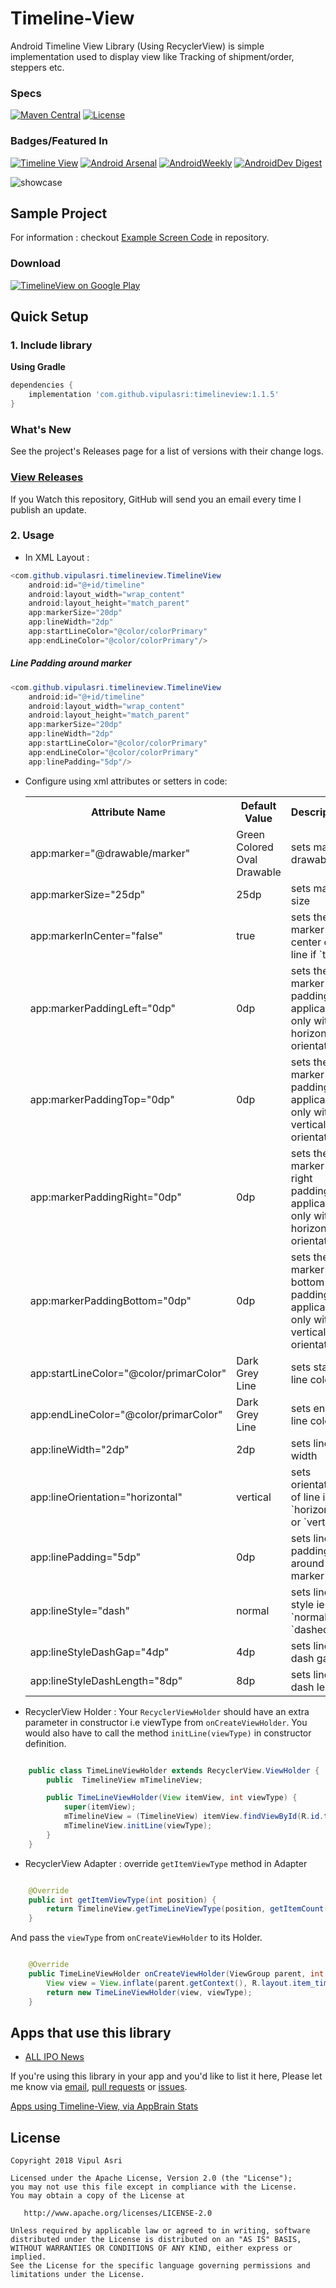 # Timeline-View 

Android Timeline View Library (Using RecyclerView) is simple implementation used to display view like Tracking of shipment/order, steppers etc.

### Specs
[![Maven Central](https://img.shields.io/maven-central/v/com.github.vipulasri/timelineview.svg?label=Maven%20Central)](https://search.maven.org/search?q=g:%22com.github.vipulasri%22%20AND%20a:%22timelineview%22)
[![License](https://img.shields.io/badge/license-Apache%202.0-blue.svg)](https://github.com/vipulasri/Timeline-View/blob/master/LICENSE)

### Badges/Featured In
[![Timeline View](https://www.appbrain.com/stats/libraries/shield/timeline_view.svg)](https://www.appbrain.com/stats/libraries/details/timeline_view/timeline-view)
[![Android Arsenal](https://img.shields.io/badge/Android%20Arsenal-Timeline--View-brightgreen.svg?style=flat)](http://android-arsenal.com/details/1/2923) 
[![AndroidWeekly](https://androidweekly.net/issues/issue-395/badge)](https://androidweekly.net/issues/issue-395) 
[![AndroidDev Digest](https://img.shields.io/badge/AndroidDev%20Digest-%23126-blue.svg)](https://www.androiddevdigest.com/digest-126/) 

![showcase](https://github.com/vipulasri/Timeline-View/blob/master/art/showcase.png)

## Sample Project

For information : checkout [Example Screen Code](https://github.com/vipulasri/Timeline-View/tree/master/app/src/main/java/com/github/vipulasri/timelineview/sample/example) in repository.

### Download

[![TimelineView on Google Play](https://github.com/vipulasri/Timeline-View/blob/master/art/google_play.png)](https://play.google.com/store/apps/details?id=com.github.vipulasri.timelineview.sample)

## Quick Setup

### 1. Include library

**Using Gradle**

``` gradle
dependencies {
    implementation 'com.github.vipulasri:timelineview:1.1.5'
}
```

### What's New

See the project's Releases page for a list of versions with their change logs.

### [View Releases](https://github.com/vipulasri/Timeline-View/releases)

If you Watch this repository, GitHub will send you an email every time I publish an update.

### 2. Usage
 * In XML Layout :

``` java
<com.github.vipulasri.timelineview.TimelineView
    android:id="@+id/timeline"
    android:layout_width="wrap_content"
    android:layout_height="match_parent"
    app:markerSize="20dp"
    app:lineWidth="2dp"
    app:startLineColor="@color/colorPrimary"
    app:endLineColor="@color/colorPrimary"/>
```

##### Line Padding around marker

``` java
<com.github.vipulasri.timelineview.TimelineView
    android:id="@+id/timeline"
    android:layout_width="wrap_content"
    android:layout_height="match_parent"
    app:markerSize="20dp"
    app:lineWidth="2dp"
    app:startLineColor="@color/colorPrimary"
    app:endLineColor="@color/colorPrimary"
    app:linePadding="5dp"/>
```

* Configure using xml attributes or setters in code:

    <table>
    <th>Attribute Name</th>
    <th>Default Value</th>
    <th>Description</th>
    <tr>
        <td>app:marker="@drawable/marker"</td>
        <td>Green Colored Oval Drawable</td>
        <td>sets marker drawable</td>
    </tr>
    <tr>
        <td>app:markerSize="25dp"</td>
        <td>25dp</td>
        <td>sets marker size</td>
    </tr>
    <tr>
        <td>app:markerInCenter="false"</td>
        <td>true</td>
        <td>sets the marker in center of line if `true`</td>
    </tr>
    <tr>
        <td>app:markerPaddingLeft="0dp"</td>
        <td>0dp</td>
        <td>sets the marker left padding, applicable only with horizontal orientation</td>
    </tr>
    <tr>
        <td>app:markerPaddingTop="0dp"</td>
        <td>0dp</td>
        <td>sets the marker top padding, applicable only with vertical orientation</td>
    </tr>
    <tr>
        <td>app:markerPaddingRight="0dp"</td>
        <td>0dp</td>
        <td>sets the marker right padding, applicable only with horizontal orientation</td>
    </tr>
    <tr>
        <td>app:markerPaddingBottom="0dp"</td>
        <td>0dp</td>
        <td>sets the marker bottom padding, applicable only with vertical orientation</td>
    </tr>
    <tr>
        <td>app:startLineColor="@color/primarColor"</td>
        <td>Dark Grey Line</td>
        <td>sets start line color</td>
    </tr>
    <tr>
        <td>app:endLineColor="@color/primarColor"</td>
        <td>Dark Grey Line</td>
        <td>sets end line color</td>
    </tr>
    <tr>
        <td>app:lineWidth="2dp"</td>
        <td>2dp</td>
        <td>sets line width</td>
    </tr>
    <tr>
        <td>app:lineOrientation="horizontal"</td>
        <td>vertical</td>
        <td>sets orientation of line ie `horizontal` or `vertical`</td>
    </tr>
    <tr>
        <td>app:linePadding="5dp"</td>
        <td>0dp</td>
        <td>sets line padding around marker</td>
     </tr>
     <tr>
         <td>app:lineStyle="dash"</td>
         <td>normal</td>
         <td>sets line style ie `normal` or `dashed`</td>
     </tr>
     <tr>
         <td>app:lineStyleDashGap="4dp"</td>
         <td>4dp</td>
         <td>sets line dash gap</td>
     </tr>
     <tr>
         <td>app:lineStyleDashLength="8dp"</td>
         <td>8dp</td>
         <td>sets line dash length</td>
     </tr>
    </table>
 
* RecyclerView Holder : 
   Your `RecyclerViewHolder` should have an extra parameter in constructor i.e viewType from `onCreateViewHolder`. You would also have to call the method `initLine(viewType)` in constructor definition.
 
``` java

    public class TimeLineViewHolder extends RecyclerView.ViewHolder {
        public  TimelineView mTimelineView;

        public TimeLineViewHolder(View itemView, int viewType) {
            super(itemView);
            mTimelineView = (TimelineView) itemView.findViewById(R.id.timeline);
            mTimelineView.initLine(viewType);
        }
    }

```

* RecyclerView Adapter : 
   override `getItemViewType` method in Adapter
 
``` java

    @Override
    public int getItemViewType(int position) {
        return TimelineView.getTimeLineViewType(position, getItemCount());
    }

```
   And pass the `viewType` from `onCreateViewHolder` to its Holder.
   
``` java

    @Override
    public TimeLineViewHolder onCreateViewHolder(ViewGroup parent, int viewType) {
        View view = View.inflate(parent.getContext(), R.layout.item_timeline, null);
        return new TimeLineViewHolder(view, viewType);
    }

```

## Apps that use this library

* [ALL IPO News](https://play.google.com/store/apps/details?id=com.appbootup.ipo.news)

If you're using this library in your app and you'd like to list it here,
Please let me know via [email](mailto:me@vipulasri.com), [pull requests](https://github.com/vipulasri/Timeline-View/pulls) or [issues](https://github.com/vipulasri/Timeline-View/issues).

[Apps using Timeline-View, via AppBrain Stats](https://www.appbrain.com/stats/libraries/details/timeline_view/timeline-view)

## License


    Copyright 2018 Vipul Asri

    Licensed under the Apache License, Version 2.0 (the "License");
    you may not use this file except in compliance with the License.
    You may obtain a copy of the License at

       http://www.apache.org/licenses/LICENSE-2.0

    Unless required by applicable law or agreed to in writing, software
    distributed under the License is distributed on an "AS IS" BASIS,
    WITHOUT WARRANTIES OR CONDITIONS OF ANY KIND, either express or implied.
    See the License for the specific language governing permissions and
    limitations under the License.
